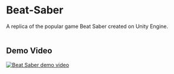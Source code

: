 # Beat-Saber<br>
A replica of the popular game Beat Saber created on Unity Engine.<br>
<br>
## Demo Video<br>
[![Beat Saber demo video](https://img.youtube.com/vi/T_6ECiDot4w/0.jpg)](https://youtu.be/T_6ECiDot4w)
